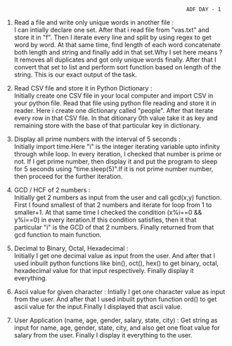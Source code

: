                                                               
                                                              ADF DAY - 1 

1. Read a file and write only unique words in another file :     
      I can intially declare one set. After that i read file from "vas.txt" and store it in "f". Then I iterate every line and split by using regex to get word by word. 
      At that same time, find length of each word concatenate both length and string and finally add in that set.Why I set here means ? It removes all duplicates and got 
      only unique words finally. After that I convert that set to list and perform sort function based on length of the string. This is our exact output of the task.
      
 
 2. Read CSV file and store it in Python Dictionary :      
      Initially create one CSV file in your local computer and import CSV in your python file. Read that file using python file reading and store it in reader. 
      Here i create one dictionary called "people". After that iterate every row in that CSV file. In that ditionary 0th value take it as key and remaining store 
      with the base of that particular key in dictionary.
      
 
 3. Display all prime numbers with the interval of 5 seconds :     
      Initially import time.Here "i" is the integer iterating variable upto infinity through while loop. In every iteration, I checked that number is prime or not.
      If I get prime number, then display it and put the program to sleep for 5 seconds using "time.sleep(5)".If it is not prime number number, then proceed for the 
      further iteration.
      
 4. GCD / HCF of 2 numbers :     
      Initially get 2 numbers as input from the user and call gcd(x,y) function. First I found smallest of that 2 numbers and iterate for loop from 1 to smaller+1.
      At that same time I checked the condition (x%i==0 && y%i==0) in every iteration.If this condition satisfies, then it that particular "i" is the GCD of that 
      2 numbers. Finally returned from that gcd function to main function.
      
 5.  Decimal to Binary, Octal, Hexadecimal :     
      Initially I get one decimal value as input from the user. And after that I used inbuilt python functions like bin(), oct(), hex() to get binary, octal, hexadecimal 
      value for that input respectively. Finally display it everything.
      
 6.  Ascii value for given character : 
      Intially I get one character value as input from the user. And after that I used inbuilt python function ord() to get ascii value for the input.Finally I displayed 
      that ascii value.
      
7.  User Application (name, age, gender, salary, state, city) :
      Get string as input for name, age, gender, state, city, and also get one float value for salary from the user. Finally I display it everything to the user.
 
